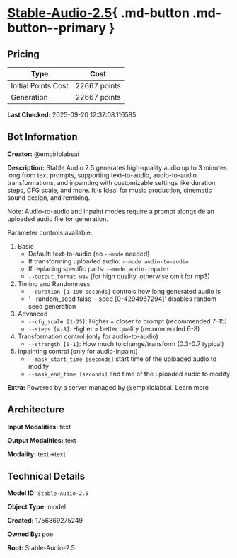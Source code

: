# [Stable-Audio-2.5](https://poe.com/Stable-Audio-2.5){ .md-button .md-button--primary }

## Pricing

| Type | Cost |
|------|------|
| Initial Points Cost | 22667 points |
| Generation | 22667 points |

**Last Checked:** 2025-09-20 12:37:08.116585


## Bot Information

**Creator:** @empiriolabsai

**Description:** Stable Audio 2.5 generates high-quality audio up to 3 minutes long from text prompts, supporting text-to-audio, audio-to-audio transformations, and inpainting with customizable settings like duration, steps, CFG scale, and more. It is Ideal for music production, cinematic sound design, and remixing. 

Note: Audio-to-audio and inpaint modes require a prompt alongside an uploaded audio file for generation.

Parameter controls available:
1. Basic
   - Default: text-to-audio (no `--mode` needed)
   - If transforming uploaded audio: `--mode audio-to-audio`
   - If replacing specific parts: `--mode audio-inpaint`
   - `--output_format wav` (for high quality, otherwise omit for mp3)
2. Timing and Randomness 
   - `--duration [1-190 seconds]` controls how long generated audio is
   - '--random_seed false --seed [0-4294967294]' disables random seed generation
3. Advanced
   - `--cfg_scale [1-25]`: Higher = closer to prompt (recommended 7-15)
   - `--steps [4-8]`: Higher = better quality (recommended 6-8)
4. Transformation control (only for audio-to-audio)
   - `--strength [0-1]`: How much to change/transform (0.3-0.7 typical)
5. Inpainting control (only for audio-inpaint)
   - `--mask_start_time [seconds]` start time of the uploaded audio to modify
   - `--mask_end_time [seconds]` end time of the uploaded audio to modify

**Extra:** Powered by a server managed by @empiriolabsai. Learn more


## Architecture

**Input Modalities:** text

**Output Modalities:** text

**Modality:** text->text


## Technical Details

**Model ID:** `Stable-Audio-2.5`

**Object Type:** model

**Created:** 1756869275249

**Owned By:** poe

**Root:** Stable-Audio-2.5

